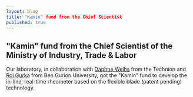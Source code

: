 ```yaml
---
layout: blog
title: "Kamin" fund from the Chief Scientist
published: true
---
```


## "Kamin" fund from the Chief Scientist of the Ministry of Industry, Trade & Labor 

Our laboratory, in collaboration with [Daphne Weihs](http://www.bm.technion.ac.il/~daphnew) from the Technion and [Roi Gurka](http://www.bgu.ac.il/~gurka/) from Ben Gurion University, got the "Kamin" fund to develop the in-line, real-time rheometer based on the flexible blade (patent pending) technology. 